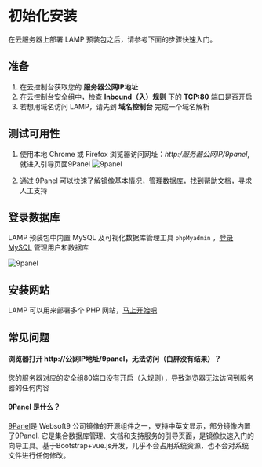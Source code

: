 # 初始化安装

在云服务器上部署 LAMP 预装包之后，请参考下面的步骤快速入门。

## 准备

1. 在云控制台获取您的 **服务器公网IP地址** 
2. 在云控制台安全组中，检查 **Inbound（入）规则** 下的 **TCP:80** 端口是否开启
3. 若想用域名访问 LAMP，请先到 **域名控制台** 完成一个域名解析

## 测试可用性

1. 使用本地 Chrome 或 Firefox 浏览器访问网址：*http:/服务器公网IP/9panel*, 就进入引导页面9Panel
   ![9panel](https://libs.websoft9.com/Websoft9/DocsPicture/zh/9panel/9panelmain-websoft9.png)

2. 通过 9Panel 可以快速了解镜像基本情况，管理数据库，找到帮助文档，寻求人工支持

## 登录数据库

LAMP 预装包中内置 MySQL 及可视化数据库管理工具 `phpMyadmin` ，[登录MySQL](/zh/admin-mysql.md) 管理用户和数据库

![9panel](https://libs.websoft9.com/Websoft9/DocsPicture/zh/9panel/9panel-mysql-websoft9.png)

## 安装网站

LAMP 可以用来部署多个 PHP 网站，[马上开始吧](/zh/solution-deployment.md)

## 常见问题

#### 浏览器打开 http://公网IP地址/9panel，无法访问（白屏没有结果）？

您的服务器对应的安全组80端口没有开启（入规则），导致浏览器无法访问到服务器的任何内容

#### 9Panel 是什么？

[9Panel](https://github.com/Websoft9/9panel)是 Websoft9 公司镜像的开源组件之一，支持中英文显示，部分镜像内置了9Panel. 它是集合数据库管理、文档和支持服务的引导页面，是镜像快速入门的向导工具。基于Bootstrap+vue.js开发，几乎不会占用系统资源，也不会对系统文件进行任何修改。
